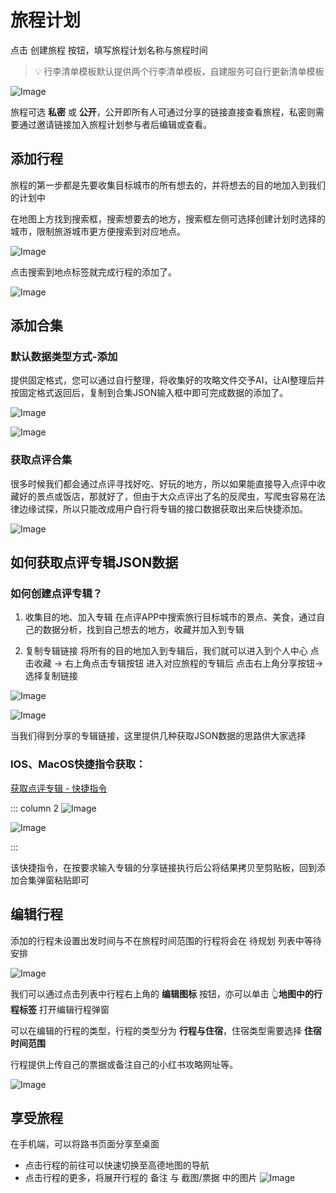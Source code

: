 # 旅程计划
点击 创建旅程 按钮，填写旅程计划名称与旅程时间

> 💡 行李清单模板默认提供两个行李清单模板，自建服务可自行更新清单模板



![Image](/images/image_1f284f1f-4186-80c7-94b5-f9b61a404f9b.png)


旅程可选 **私密** 或 **公开**，公开即所有人可通过分享的链接直接查看旅程，私密则需要通过邀请链接加入旅程计划参与者后编辑或查看。

## 添加行程


旅程的第一步都是先要收集目标城市的所有想去的，并将想去的目的地加入到我们的计划中

在地图上方找到搜索框，搜索想要去的地方，搜索框左侧可选择创建计划时选择的城市，限制旅游城市更方便搜索到对应地点。

![Image](/images/image_1f284f1f-4186-802a-815f-fd8ccdafc10d.png)


点击搜索到地点标签就完成行程的添加了。

![Image](/images/image_1f284f1f-4186-8090-ac3b-c764e791daa0.png)


## 添加合集


### 默认数据类型方式-添加


提供固定格式，您可以通过自行整理，将收集好的攻略文件交予AI，让AI整理后并按固定格式返回后，复制到合集JSON输入框中即可完成数据的添加了。

![Image](/images/image_1f584f1f-4186-80c7-bbc4-f8b4624a137d.png)


![Image](/images/image_1f584f1f-4186-80ad-9c43-dc7f8ed6e368.png)


### 获取点评合集


很多时候我们都会通过点评寻找好吃、好玩的地方，所以如果能直接导入点评中收藏好的景点或饭店，那就好了，但由于大众点评出了名的反爬虫，写爬虫容易在法律边缘试探，所以只能改成用户自行将专辑的接口数据获取出来后快捷添加。

![Image](/images/image_1f584f1f-4186-808a-a9f3-e73f7b2977a9.png)


## 如何获取点评专辑JSON数据


### 如何创建点评专辑？


1. 收集目的地、加入专辑
在点评APP中搜索旅行目标城市的景点、美食，通过自己的数据分析，找到自己想去的地方，收藏并加入到专辑

1. 复制专辑链接
将所有的目的地加入到专辑后，我们就可以进入到个人中心
点击收藏 → 右上角点击专辑按钮
进入对应旅程的专辑后
点击右上角分享按钮→选择复制链接 

![Image](/images/IMG_3889_036fcc67-1ba1-4a90-953d-f3c19f099ef7.jpeg)


![Image](/images/IMG_3892_b8d58fce-c9b0-435f-bd88-88aac176a366.jpeg)


当我们得到分享的专辑链接，这里提供几种获取JSON数据的思路供大家选择

### IOS、MacOS快捷指令获取：


[获取点评专辑 - 快捷指令](https://www.icloud.com/shortcuts/1cec548e7b2c43f1b471bb820c8c9c8c)

::: column 2
![Image](/images/image_1f584f1f-4186-8089-940e-ea7ecc9de7fe.png)


![Image](/images/image_1f584f1f-4186-8054-8403-c9707e7051d7.png)



:::

该快捷指令，在按要求输入专辑的分享链接执行后公将结果拷贝至剪贴板，回到添加合集弹窗粘贴即可

<!-- ### Window、Android获取方式： -->


## 编辑行程


添加的行程未设置出发时间与不在旅程时间范围的行程将会在 待规划 列表中等待安排

![Image](/images/image_1f284f1f-4186-80c3-bfce-d3d8e5ba94d8.png)

我们可以通过点击列表中行程右上角的 **编辑图标** 按钮，亦可以单击 👆**地图中的行程标签** 打开编辑行程弹窗

可以在编辑的行程的类型，行程的类型分为 **行程与住宿**，住宿类型需要选择 **住宿时间范围**

行程提供上传自己的票据或备注自己的小红书攻略网址等。

![Image](/images/image_1f284f1f-4186-8009-be0a-e5dcfd927cf8.png)


## 享受旅程


在手机端，可以将路书页面分享至桌面

- 点击行程的前往可以快速切换至高德地图的导航
- 点击行程的更多，将展开行程的 备注 与 截图/票据 中的图片
![Image](/images/RPReplay_Final1714895558_7f6b04f4-8d70-488c-b236-ff08620da3d7.gif)

